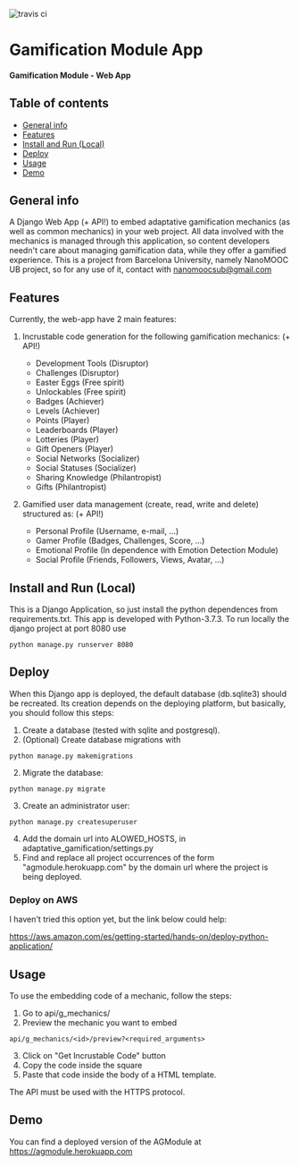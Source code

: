 ![travis ci](https://travis-ci.org/arodrica43/adaptative-gamification-api-deploy.svg?branch=main)

# Gamification Module App

#### Gamification Module - Web App ####

## Table of contents
* [General info](#general-info)
* [Features](#features)
* [Install and Run (Local)](#install-and-run)
* [Deploy](#deploy)
* [Usage](#usage)
* [Demo](#demo)

## General info

A Django Web App (+ API!) to embed adaptative gamification mechanics (as well as common mechanics) in your web project. All data involved with the mechanics is managed through this application, so content developers needn't care about managing gamification data, while they offer a gamified experience. This is a project from Barcelona University, namely NanoMOOC UB project, so for any use of it, contact with nanomoocsub@gmail.com

## Features ##

Currently, the web-app have 2 main features:

1) Incrustable code generation for the following gamification mechanics: (+ API!) 

	- Development Tools (Disruptor)
	- Challenges (Disruptor)
	- Easter Eggs (Free spirit)
	- Unlockables (Free spirit)
	- Badges (Achiever)
	- Levels (Achiever)
	- Points (Player)
	- Leaderboards (Player)
	- Lotteries (Player)
	- Gift Openers (Player)
	- Social Networks (Socializer)
	- Social Statuses (Socializer)
	- Sharing Knowledge (Philantropist)
	- Gifts (Philantropist)

2) Gamified user data management (create, read, write and delete) structured as: (+ API!) 

	- Personal Profile (Username, e-mail, ...)
	- Gamer Profile (Badges, Challenges, Score, ...)
	- Emotional Profile (In dependence with Emotion Detection Module)
	- Social Profile (Friends, Followers, Views, Avatar, ...)

## Install and Run (Local) ##

This is a Django Application, so just install the python dependences from requirements.txt. This app is developed with Python-3.7.3.
To run locally the django project at port 8080 use 

```
python manage.py runserver 8080
```

## Deploy ##

When this Django app is deployed, the default database (db.sqlite3) should be recreated. Its creation depends on the deploying platform, but basically, you should follow this steps:

1) Create a database (tested with sqlite and postgresql).
2) (Optional) Create database migrations with

```
python manage.py makemigrations
```

2) Migrate the database:

```
python manage.py migrate
```

3) Create an administrator user:

```
python manage.py createsuperuser
```

4) Add the domain url into ALOWED_HOSTS, in adaptative_gamification/settings.py
5) Find and replace all project occurrences of the form "agmodule.herokuapp.com" by the domain url where the project is being deployed. 


### Deploy on AWS ###

I haven't tried this option yet, but the link below could help:

https://aws.amazon.com/es/getting-started/hands-on/deploy-python-application/

## Usage ##

To use the embedding code of a mechanic, follow the steps:

1) Go to api/g_mechanics/
2) Preview the mechanic you want to embed 
``` 
api/g_mechanics/<id>/preview?<required_arguments> 

```
3) Click on "Get Incrustable Code" button
4) Copy the code inside the square
5) Paste that code inside the body of a HTML template.

The API must be used with the HTTPS protocol.

## Demo ## 

You can find a deployed version of the AGModule at https://agmodule.herokuapp.com
